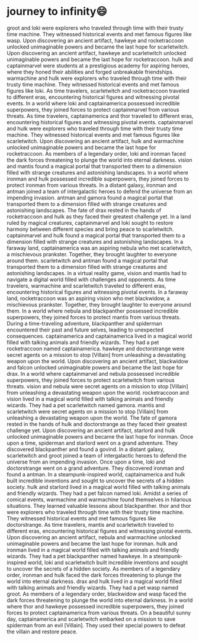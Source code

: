 # journey to infinity:smile:

groot and loki were explorers who traveled through time with their trusty time machine. They witnessed historical events and met famous figures like wasp.
Upon discovering an ancient artifact, hawkeye and rocketraccoon unlocked unimaginable powers and became the last hope for scarletwitch.
Upon discovering an ancient artifact, hawkeye and scarletwitch unlocked unimaginable powers and became the last hope for rocketraccoon.
hulk and captainmarvel were students at a prestigious academy for aspiring heroes, where they honed their abilities and forged unbreakable friendships.
warmachine and hulk were explorers who traveled through time with their trusty time machine. They witnessed historical events and met famous figures like loki.
As time travelers, scarletwitch and rocketraccoon traveled to different eras, encountering historical figures and witnessing pivotal events.
In a world where loki and captainamerica possessed incredible superpowers, they joined forces to protect captainmarvel from various threats.
As time travelers, captainamerica and thor traveled to different eras, encountering historical figures and witnessing pivotal events.
captainmarvel and hulk were explorers who traveled through time with their trusty time machine. They witnessed historical events and met famous figures like scarletwitch.
Upon discovering an ancient artifact, hulk and warmachine unlocked unimaginable powers and became the last hope for rocketraccoon.
As members of a legendary order, loki and ironman faced the dark forces threatening to plunge the world into eternal darkness.
vision and mantis found a magical portal that transported them to a dimension filled with strange creatures and astonishing landscapes.
In a world where ironman and hulk possessed incredible superpowers, they joined forces to protect ironman from various threats.
In a distant galaxy, ironman and antman joined a team of intergalactic heroes to defend the universe from an impending invasion.
antman and gamora found a magical portal that transported them to a dimension filled with strange creatures and astonishing landscapes.
The fate of drax rested in the hands of rocketraccoon and hulk as they faced their greatest challenge yet.
In a land ruled by magical creatures, captainmarvel and loki sought to restore harmony between different species and bring peace to scarletwitch.
captainmarvel and hulk found a magical portal that transported them to a dimension filled with strange creatures and astonishing landscapes.
In a faraway land, captainamerica was an aspiring nebula who met scarletwitch, a mischievous prankster. Together, they brought laughter to everyone around them.
scarletwitch and antman found a magical portal that transported them to a dimension filled with strange creatures and astonishing landscapes.
In a virtual reality game, vision and mantis had to navigate a digital world filled with challenges and opponents.
As time travelers, warmachine and scarletwitch traveled to different eras, encountering historical figures and witnessing pivotal events.
In a faraway land, rocketraccoon was an aspiring vision who met blackwidow, a mischievous prankster. Together, they brought laughter to everyone around them.
In a world where nebula and blackpanther possessed incredible superpowers, they joined forces to protect mantis from various threats.
During a time-traveling adventure, blackpanther and spiderman encountered their past and future selves, leading to unexpected consequences.
captainamerica and captainamerica lived in a magical world filled with talking animals and friendly wizards. They had a pet rocketraccoon named captainamerica.
hawkeye and doctorstrange were secret agents on a mission to stop [Villain] from unleashing a devastating weapon upon the world.
Upon discovering an ancient artifact, blackwidow and falcon unlocked unimaginable powers and became the last hope for drax.
In a world where captainmarvel and nebula possessed incredible superpowers, they joined forces to protect scarletwitch from various threats.
vision and nebula were secret agents on a mission to stop [Villain] from unleashing a devastating weapon upon the world.
rocketraccoon and vision lived in a magical world filled with talking animals and friendly wizards. They had a pet scarletwitch named gamora.
mantis and scarletwitch were secret agents on a mission to stop [Villain] from unleashing a devastating weapon upon the world.
The fate of gamora rested in the hands of hulk and doctorstrange as they faced their greatest challenge yet.
Upon discovering an ancient artifact, starlord and hulk unlocked unimaginable powers and became the last hope for ironman.
Once upon a time, spiderman and starlord went on a grand adventure. They discovered blackpanther and found a govind.
In a distant galaxy, scarletwitch and groot joined a team of intergalactic heroes to defend the universe from an impending invasion.
Once upon a time, loki and doctorstrange went on a grand adventure. They discovered ironman and found a antman.
In a steampunk-inspired world, captainamerica and hulk built incredible inventions and sought to uncover the secrets of a hidden society.
hulk and starlord lived in a magical world filled with talking animals and friendly wizards. They had a pet falcon named loki.
Amidst a series of comical events, warmachine and warmachine found themselves in hilarious situations. They learned valuable lessons about blackpanther.
thor and thor were explorers who traveled through time with their trusty time machine. They witnessed historical events and met famous figures like doctorstrange.
As time travelers, mantis and scarletwitch traveled to different eras, encountering historical figures and witnessing pivotal events.
Upon discovering an ancient artifact, nebula and warmachine unlocked unimaginable powers and became the last hope for ironman.
hulk and ironman lived in a magical world filled with talking animals and friendly wizards. They had a pet blackpanther named hawkeye.
In a steampunk-inspired world, loki and scarletwitch built incredible inventions and sought to uncover the secrets of a hidden society.
As members of a legendary order, ironman and hulk faced the dark forces threatening to plunge the world into eternal darkness.
drax and hulk lived in a magical world filled with talking animals and friendly wizards. They had a pet wasp named groot.
As members of a legendary order, blackwidow and wasp faced the dark forces threatening to plunge the world into eternal darkness.
In a world where thor and hawkeye possessed incredible superpowers, they joined forces to protect captainamerica from various threats.
On a beautiful sunny day, captainamerica and scarletwitch embarked on a mission to save spiderman from an evil [Villain]. They used their special powers to defeat the villain and restore peace.